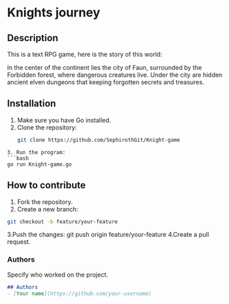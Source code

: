 # Knights journey

## Description
This is a text RPG game, here is the story of this world: 

In the center of the continent lies the city of Faun, surrounded by the Forbidden forest, where dangerous creatures live.
Under the city are hidden ancient elven dungeons that keeping forgotten secrets and treasures.

## Installation
1. Make sure you have Go installed.
2. Clone the repository:
   ```bash
   git clone https://github.com/SephirothGit/Knight-game
```
3. Run the program:
```bash
go run Knight-game.go
```

## How to contribute
1. Fork the repository.
2. Create a new branch:
```bash
git checkout -b feature/your-feature
```
3.Push the changes:
git push origin feature/your-feature
4.Create a pull request.

### **Authors**
Specify who worked on the project.
```markdown
## Authors
- [Your name](https://github.com/your-username)